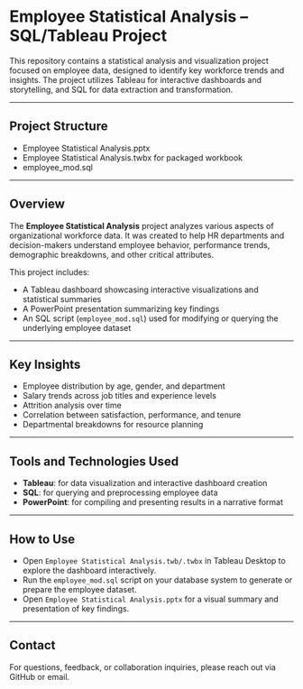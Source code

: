 # Employee Statistical Analysis – SQL/Tableau Project

This repository contains a statistical analysis and visualization project focused on employee data, designed to identify key workforce trends and insights. The project utilizes Tableau for interactive dashboards and storytelling, and SQL for data extraction and transformation.

---

## Project Structure

- Employee Statistical Analysis.pptx
- Employee Statistical Analysis.twbx for packaged workbook
- employee_mod.sql

---

## Overview

The **Employee Statistical Analysis** project analyzes various aspects of organizational workforce data. It was created to help HR departments and decision-makers understand employee behavior, performance trends, demographic breakdowns, and other critical attributes.

This project includes:
- A Tableau dashboard showcasing interactive visualizations and statistical summaries
- A PowerPoint presentation summarizing key findings
- An SQL script (`employee_mod.sql`) used for modifying or querying the underlying employee dataset

---

## Key Insights

- Employee distribution by age, gender, and department
- Salary trends across job titles and experience levels
- Attrition analysis over time
- Correlation between satisfaction, performance, and tenure
- Departmental breakdowns for resource planning

---

## Tools and Technologies Used

- **Tableau**: for data visualization and interactive dashboard creation
- **SQL**: for querying and preprocessing employee data
- **PowerPoint**: for compiling and presenting results in a narrative format

---

## How to Use

- Open `Employee Statistical Analysis.twb/.twbx` in Tableau Desktop to explore the dashboard interactively.
- Run the `employee_mod.sql` script on your database system to generate or prepare the employee dataset.
- Open `Employee Statistical Analysis.pptx` for a visual summary and presentation of key findings.

---

## Contact

For questions, feedback, or collaboration inquiries, please reach out via GitHub or email.
